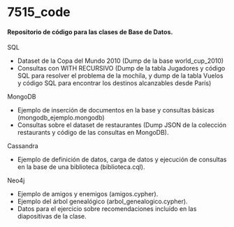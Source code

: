 # 7515_code

#### Repositorio de código para las clases de Base de Datos.

SQL

- Dataset de la Copa del Mundo 2010 (Dump de la base world_cup_2010)
- Consultas con WITH RECURSIVO (Dump de la tabla Jugadores y código SQL para resolver el problema de la mochila, y dump de la tabla Vuelos y código SQL para encontrar los destinos alcanzables desde París)

MongoDB

- Ejemplo de inserción de documentos en la base y consultas básicas (mongodb_ejemplo.mongodb)
- Consultas sobre el dataset de restaurantes (Dump JSON de la colección restaurants y código de las consultas en MongoDB).

Cassandra

- Ejemplo de definición de datos, carga de datos y ejecución de consultas en la base de una biblioteca (biblioteca.cql).

Neo4j

- Ejemplo de amigos y enemigos (amigos.cypher).
- Ejemplo del árbol genealógico (arbol_genealogico.cypher).
- Datos para el ejercicio sobre recomendaciones incluído en las diapositivas de la clase.
